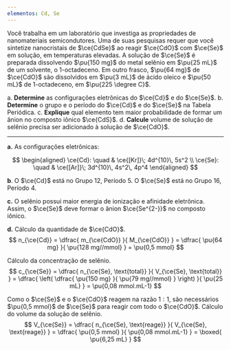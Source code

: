 ```yaml
---
elementos: Cd, Se
---
```


Você trabalha em um laboratório que investiga as propriedades de nanomateriais semicondutores. Uma de suas pesquisas requer que você sintetize nanocristais de $\ce{CdSe}$ ao reagir $\ce{CdO}$ com $\ce{Se}$ em solução, em temperaturas elevadas. A solução de $\ce{Se}$ é preparada dissolvendo $\pu{150 mg}$ do metal selênio em $\pu{25 mL}$ de um solvente, o 1-octadeceno. Em outro frasco, $\pu{64 mg}$ de $\ce{CdO}$ são dissolvidos em $\pu{3 mL}$ de ácido oleico e $\pu{50 mL}$ de 1-octadeceno, em $\pu{225 \degree C}$.

a. **Determine** as configurações eletrônicas do $\ce{Cd}$ e do $\ce{Se}$.
b. **Determine** o grupo e o período do $\ce{Cd}$ e do $\ce{Se}$ na Tabela Periódica.
c. **Explique** qual elemento tem maior probabilidade de formar um ânion no composto iônico $\ce{CdS}$.
d. **Calcule** volume de solução de selênio precisa ser adicionado à solução de $\ce{CdO}$.

---

**a.** As configurações eletrônicas:

$$
\begin{aligned}
    \ce{Cd}: \quad & \ce{[Kr]}\; 4d^{10}\, 5s^2 \\
    \ce{Se}: \quad & \ce{[Ar]}\; 3d^{10}\, 4s^2\, 4p^4
\end{aligned}
$$

**b**. O $\ce{Cd}$ está no Grupo 12, Período 5. O $\ce{Se}$ está no Grupo 16, Período 4.

**c.** O selênio possui maior energia de ionização e afinidade eletrônica. Assim, o $\ce{Se}$ deve formar o ânion $\ce{Se^{2-}}$ no composto iônico.

**d.** Cálculo da quantidade de $\ce{CdO}$.
$$
    n_{\ce{Cd}}
        = \dfrac{ m_{\ce{CdO}} }{ M_{\ce{CdO}} } 
        = \dfrac{ \pu{64 mg} }{ \pu{128 mg//mmol} } 
        = \pu{0,5 mmol}
$$

Cálculo da concentração de selênio.
$$
    c_{\ce{Se}} 
        = \dfrac{ n_{\ce{Se}, \text{total}} }{ V_{\ce{Se}, \text{total}} } 
        = \dfrac{ \left( \dfrac{ \pu{150 mg} }{  \pu{79 mg//mmol} } \right) }{ \pu{25 mL} } 
        = \pu{0,08 mmol.mL-1}
$$

Como o $\ce{Se}$ e o $\ce{CdO}$ reagem na razão $1: 1$, são necessários $\pu{0,5 mmol}$ de $\ce{Se}$ para reagir com todo o $\ce{CdO}$. Cálculo do volume da solução de selênio.
$$
    V_{\ce{Se}} 
        = \dfrac{ n_{\ce{Se}, \text{reage}} }{ V_{\ce{Se}, \text{reage}} } 
        = \dfrac{ \pu{0,5 mmol} }{ \pu{0,08 mmol.mL-1} } 
        = \boxed{ \pu{6,25 mL} }
$$